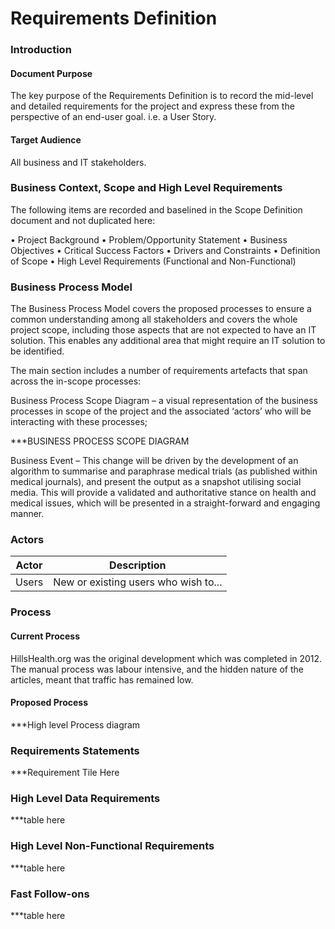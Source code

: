 # Requirements Definition

### Introduction
#### Document Purpose
The key purpose of the Requirements Definition is to record the mid-level and detailed requirements for the project and express these from the perspective of an end-user goal. i.e. a User Story.  

#### Target Audience
All business and IT stakeholders.

### Business Context, Scope and High Level Requirements
The following items are recorded and baselined in the Scope Definition document and not duplicated here:

•	Project Background
•	Problem/Opportunity Statement
•	Business Objectives
•	Critical Success Factors
•	Drivers and Constraints
•	Definition of Scope
•	High Level Requirements (Functional and Non-Functional)

### Business Process Model
The Business Process Model covers the proposed processes to ensure a common understanding among all stakeholders and covers the whole project scope, including those aspects that are not expected to have an IT solution.  This enables any additional area that might require an IT solution to be identified.

The main section includes a number of requirements artefacts that span across the in-scope processes:

Business Process Scope Diagram – a visual representation of the business processes in scope of the project and the associated ‘actors’ who will be interacting with these processes;

***BUSINESS PROCESS SCOPE DIAGRAM

Business Event – This change will be driven by the development of an algorithm to summarise and paraphrase medical trials (as published within medical journals), and present the output as a snapshot utilising social media.  This will provide a validated and authoritative stance on health and medical issues, which will be presented in a straight-forward and engaging manner. 


### Actors

|Actor |	Description|
|---|---|
|Users |	New or existing users who wish to... |

### Process
#### Current Process
HillsHealth.org was the original development which was completed in 2012.  The manual process was labour intensive, and the hidden nature of the articles, meant that traffic has remained low.  

#### Proposed Process

***High level Process diagram

### Requirements Statements

***Requirement Tile Here

### High Level Data Requirements
***table here

### High Level Non-Functional Requirements
***table here

### Fast Follow-ons
***table here
